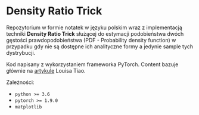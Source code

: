 Density Ratio Trick
===

Repozytorium w formie notatek w języku polskim wraz z implementacją techniki **Density Ratio Trick** służącej do estymacji
podobieństwa dwóch gęstości prawdopodobieństwa (PDF - Probability density function) w przypadku gdy nie są dostępne
ich analityczne formy a jedynie sample tych dystrybucji. 

Kod napisany z wykorzystaniem frameworka PyTorch. Content bazuje głównie na
[artykule](https://tiao.io/post/density-ratio-estimation-for-kl-divergence-minimization-between-implicit-distributions/)
Louisa Tiao.

Zależności:

- `python >= 3.6` 
- `pytorch >= 1.9.0`
- `matplotlib`



